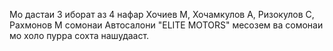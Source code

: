 Мо дастаи 3 иборат аз 4 нафар Хочиев М, Хочамкулов А, Ризокулов С, Рахмонов М сомонаи Автосалони "ELITE MOTORS" месозем ва сомонаи мо холо пурра сохта нашудааст.
